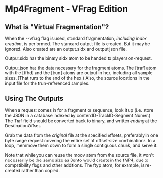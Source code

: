 Mp4Fragment - VFrag Edition
====
What is "Virtual Fragmentation"?
----
When the --vfrag flag is used, standard fragmentation, *including index creation*, is performed.  The standard output file is created.  But it may be ignored.
Also created are an output.sidx and output.json file.

Output.sidx has the binary sidx atom to be handed to players on-request.  

Output.json has the data necessary for the fragment atoms.  The [traf] atom with the [tfhd] and the [trun] atoms are output in hex, including all sample sizes.
(That runs to the end of the hex.)  Also, the source locations in the input file for the trun-referenced samples.

Using The Outputs
----
When a request comes in for a fragment or sequence, look it up (i.e. store the JSON in a database indexed by contentID-TrackID-Segment Numer.)
The Traf field should be converted back to binary, and written *ending* at the DestinationOffset.  

Grab the data from the *original* file at the specified offsets, preferably in one byte range request covering the entire set of offset-size combinations.
In a loop, memmove them down to form a single contiguous chunk, and serve it.

Note that while you can reuse the moov atom from the source file, it won't necessarily be the same size as Bento would create in the fMP4, due to compatibility flags and other additions.  The ftyp atom, for example, is re-created rather than copied.